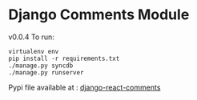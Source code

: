 # Django Comments Module

v0.0.4
To run:

```
virtualenv env
pip install -r requirements.txt
./manage.py syncdb
./manage.py runserver
```

Pypi file available at : [django-react-comments](https://pypi.python.org/pypi?%3Aaction=display&name=django-react-comments&version=0.0.2)